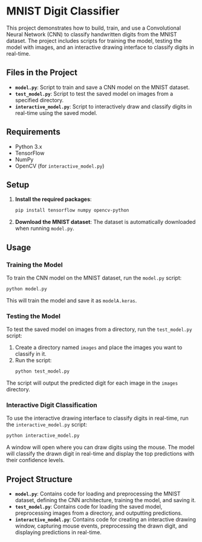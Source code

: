 
# MNIST Digit Classifier

This project demonstrates how to build, train, and use a Convolutional Neural Network (CNN) to classify handwritten digits from the MNIST dataset. The project includes scripts for training the model, testing the model with images, and an interactive drawing interface to classify digits in real-time.

## Files in the Project

- **`model.py`**: Script to train and save a CNN model on the MNIST dataset.
- **`test_model.py`**: Script to test the saved model on images from a specified directory.
- **`interactive_model.py`**: Script to interactively draw and classify digits in real-time using the saved model.

## Requirements

- Python 3.x
- TensorFlow
- NumPy
- OpenCV (for `interactive_model.py`)

## Setup

1. **Install the required packages**:
   ```sh
   pip install tensorflow numpy opencv-python
   ```

2. **Download the MNIST dataset**: The dataset is automatically downloaded when running `model.py`.

## Usage

### Training the Model

To train the CNN model on the MNIST dataset, run the `model.py` script:

```sh
python model.py
```

This will train the model and save it as `modelA.keras`.

### Testing the Model

To test the saved model on images from a directory, run the `test_model.py` script:

1. Create a directory named `images` and place the images you want to classify in it.
2. Run the script:
   ```sh
   python test_model.py
   ```

The script will output the predicted digit for each image in the `images` directory.

### Interactive Digit Classification

To use the interactive drawing interface to classify digits in real-time, run the `interactive_model.py` script:

```sh
python interactive_model.py
```

A window will open where you can draw digits using the mouse. The model will classify the drawn digit in real-time and display the top predictions with their confidence levels.

## Project Structure

- **`model.py`**: Contains code for loading and preprocessing the MNIST dataset, defining the CNN architecture, training the model, and saving it.
- **`test_model.py`**: Contains code for loading the saved model, preprocessing images from a directory, and outputting predictions.
- **`interactive_model.py`**: Contains code for creating an interactive drawing window, capturing mouse events, preprocessing the drawn digit, and displaying predictions in real-time.
